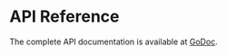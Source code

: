 # API Reference

The complete API documentation is available at [GoDoc](http://godoc.org/github.com/chararch/gobatch).
